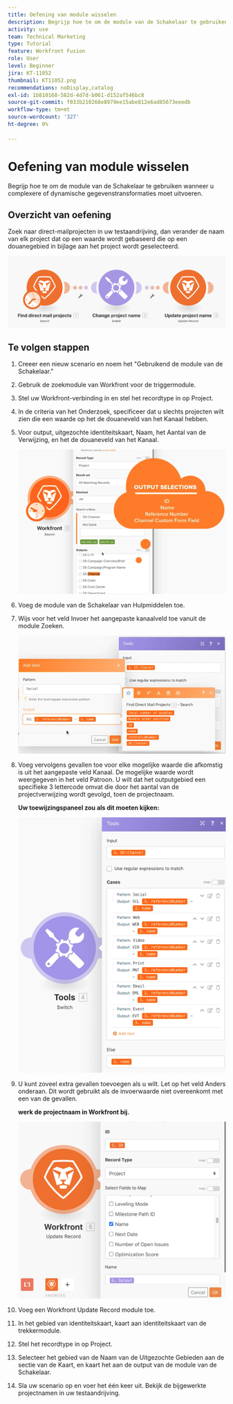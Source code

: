 ```yaml
---
title: Oefening van module wisselen
description: Begrijp hoe te om de module van de Schakelaar te gebruiken wanneer u complexere of dynamische gegevenstransformaties moet uitvoeren.
activity: use
team: Technical Marketing
type: Tutorial
feature: Workfront Fusion
role: User
level: Beginner
jira: KT-11052
thumbnail: KT11052.png
recommendations: noDisplay,catalog
exl-id: 1b810168-582d-4d7d-b061-d152af546bc8
source-git-commit: f033b210268e8979ee15abe812e6ad85673eeedb
workflow-type: tm+mt
source-wordcount: '327'
ht-degree: 0%

---
```


# Oefening van module wisselen

Begrijp hoe te om de module van de Schakelaar te gebruiken wanneer u complexere of dynamische gegevenstransformaties moet uitvoeren.

## Overzicht van oefening

Zoek naar direct-mailprojecten in uw testaandrijving, dan verander de naam van elk project dat op een waarde wordt gebaseerd die op een douanegebied in bijlage aan het project wordt geselecteerd.

![ Beeld van de module van de Schakelaar 1 ](../12-exercises/assets/switch-module-walkthrough-1.png)

## Te volgen stappen

1. Creeer een nieuw scenario en noem het &quot;Gebruikend de module van de Schakelaar.&quot;
1. Gebruik de zoekmodule van Workfront voor de triggermodule.
1. Stel uw Workfront-verbinding in en stel het recordtype in op Project.
1. In de criteria van het Onderzoek, specificeer dat u slechts projecten wilt zien die een waarde op het de douaneveld van het Kanaal hebben.
1. Voor output, uitgezochte identiteitskaart, Naam, het Aantal van de Verwijzing, en het de douaneveld van het Kanaal.

   ![ Beeld 2 van de module van de Schakelaar ](../12-exercises/assets/switch-module-walkthrough-2.png)

1. Voeg de module van de Schakelaar van Hulpmiddelen toe.
1. Wijs voor het veld Invoer het aangepaste kanaalveld toe vanuit de module Zoeken.

   ![ Beeld van de module van de Schakelaar 3 ](../12-exercises/assets/switch-module-walkthrough-3.png)

1. Voeg vervolgens gevallen toe voor elke mogelijke waarde die afkomstig is uit het aangepaste veld Kanaal. De mogelijke waarde wordt weergegeven in het veld Patroon. U wilt dat het outputgebied een specifieke 3 lettercode omvat die door het aantal van de projectverwijzing wordt gevolgd, toen de projectnaam.

   **Uw toewijzingspaneel zou als dit moeten kijken:**

   ![ Beeld van de module van de Schakelaar 4 ](../12-exercises/assets/switch-module-walkthrough-4.png)

1. U kunt zoveel extra gevallen toevoegen als u wilt. Let op het veld Anders onderaan. Dit wordt gebruikt als de invoerwaarde niet overeenkomt met een van de gevallen.

   **werk de projectnaam in Workfront bij.**

   ![ Beeld 5 van de module van de Schakelaar ](../12-exercises/assets/switch-module-walkthrough-5.png)

1. Voeg een Workfront Update Record module toe.
1. In het gebied van identiteitskaart, kaart aan identiteitskaart van de trekkermodule.
1. Stel het recordtype in op Project.
1. Selecteer het gebied van de Naam van de Uitgezochte Gebieden aan de sectie van de Kaart, en kaart het aan de output van de module van de Schakelaar.
1. Sla uw scenario op en voer het één keer uit. Bekijk de bijgewerkte projectnamen in uw testaandrijving.
